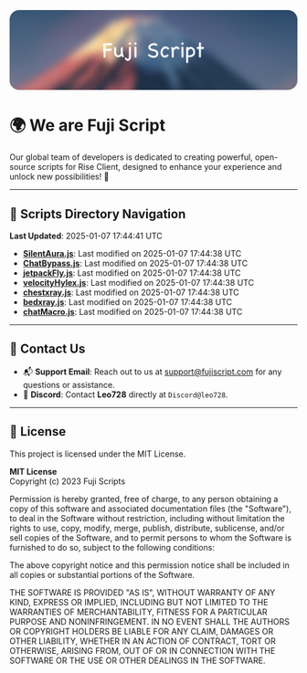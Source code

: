![Banner](.github/b.webp)

# 🌍 **We are Fuji Script**

Our global team of developers is dedicated to creating powerful, open-source scripts for Rise Client, designed to enhance your experience and unlock new possibilities! 🌟

---
<!-- SCRIPTS_NAVIGATION_START -->
## 📂 **Scripts Directory Navigation**

**Last Updated**: 2025-01-07 17:44:41 UTC

- **[SilentAura.js](scripts/SilentAura.js)**: Last modified on 2025-01-07 17:44:38 UTC
- **[ChatBypass.js](scripts/ChatBypass.js)**: Last modified on 2025-01-07 17:44:38 UTC
- **[jetpackFly.js](scripts/jetpackFly.js)**: Last modified on 2025-01-07 17:44:38 UTC
- **[velocityHylex.js](scripts/velocityHylex.js)**: Last modified on 2025-01-07 17:44:38 UTC
- **[chestxray.js](scripts/chestxray.js)**: Last modified on 2025-01-07 17:44:38 UTC
- **[bedxray.js](scripts/bedxray.js)**: Last modified on 2025-01-07 17:44:38 UTC
- **[chatMacro.js](scripts/chatMacro.js)**: Last modified on 2025-01-07 17:44:38 UTC

<!-- SCRIPTS_NAVIGATION_END -->

---

## 💬 **Contact Us**  
- 📬 **Support Email**: Reach out to us at [support@fujiscript.com](mailto:support@fujiscript.com) for any questions or assistance.  
- 💬 **Discord**: Contact **Leo728** directly at `Discord@leo728`.

---

## 📜 **License**

This project is licensed under the MIT License.  

**MIT License**  
Copyright (c) 2023 Fuji Scripts  

Permission is hereby granted, free of charge, to any person obtaining a copy of this software and associated documentation files (the "Software"), to deal in the Software without restriction, including without limitation the rights to use, copy, modify, merge, publish, distribute, sublicense, and/or sell copies of the Software, and to permit persons to whom the Software is furnished to do so, subject to the following conditions:  

The above copyright notice and this permission notice shall be included in all copies or substantial portions of the Software.  

THE SOFTWARE IS PROVIDED "AS IS", WITHOUT WARRANTY OF ANY KIND, EXPRESS OR IMPLIED, INCLUDING BUT NOT LIMITED TO THE WARRANTIES OF MERCHANTABILITY, FITNESS FOR A PARTICULAR PURPOSE AND NONINFRINGEMENT. IN NO EVENT SHALL THE AUTHORS OR COPYRIGHT HOLDERS BE LIABLE FOR ANY CLAIM, DAMAGES OR OTHER LIABILITY, WHETHER IN AN ACTION OF CONTRACT, TORT OR OTHERWISE, ARISING FROM, OUT OF OR IN CONNECTION WITH THE SOFTWARE OR THE USE OR OTHER DEALINGS IN THE SOFTWARE.  
